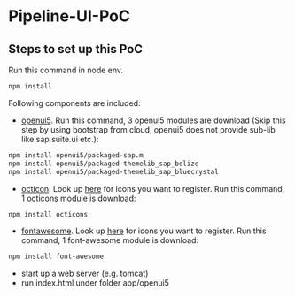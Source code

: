 # Pipeline-UI-PoC

Steps to set up this PoC
--------------

Run this command in node env.
```sh
npm install
```

Following components are included:
 * [openui5](https://github.com/SAP/openui5). Run this command, 3 openui5 modules are download (Skip this step by using bootstrap from cloud, openui5 does not provide sub-lib like sap.suite.ui etc.):
```sh
npm install openui5/packaged-sap.m
npm install openui5/packaged-themelib_sap_belize
npm install openui5/packaged-themelib_sap_bluecrystal
```

 * [octicon](https://github.com/primer/octicons). Look up [here](https://octicons.github.com/) for icons you want to register. Run this command, 1 octicons module is download:
```sh
npm install octicons
```

 * [fontawesome](https://github.com/FortAwesome/Font-Awesome). Look up [here](http://fontawesome.io/cheatsheet/) for icons you want to register. Run this command, 1 font-awesome module is download:
```sh
npm install font-awesome
```

 * start up a web server (e.g. tomcat)
 * run index.html under folder  app/openui5
